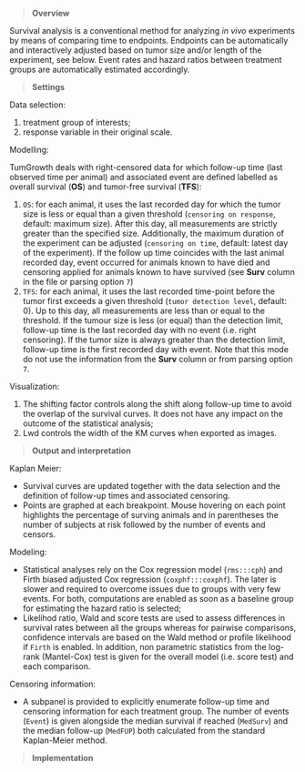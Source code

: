 > **Overview**

Survival analysis is a conventional method for analyzing *in vivo* experiments 
by means of comparing time to endpoints. Endpoints can be automatically and 
interactively adjusted based on tumor size and/or length of the experiment, see 
below. Event rates and hazard ratios between treatment groups are automatically estimated accordingly.

> **Settings**

Data selection:

1. treatment group of interests;
2. response variable in their original scale.

Modelling:

<tumcode>TumGrowth</tumcode> deals with right-censored data for which follow-up 
time (last observed time per animal) and associated event are defined labelled 
as overall survival (**OS**) and tumor-free survival (**TFS**): 

1. `OS`: for each animal, it uses the last recorded day for which the tumor size 
is less or equal than a given threshold (`censoring on response`, 
<excode>default: maximum size</excode>). After this day, all measurements are 
strictly greater than the specified size. Additionally, the maximum duration of 
the experiment can be adjusted (`censoring on time`, <excode>default: latest day 
of the experiment</excode>). If the follow up time coincides with the last 
animal recorded day, event occurred for animals known to have died and censoring 
applied for animals known to have survived (see **Surv** column in the file or 
parsing option `7`) 
2. `TFS`: for each animal, it uses the last recorded time-point before the tumor 
first exceeds a given threshold (`tumor detection level`, <excode>default: 
0</excode>). Up to this day, all measurements are less than or equal to the 
threshold. If the tumour size is less (or equal) than the detection limit, 
follow-up time is the last recorded day with no event (i.e. right censoring). If 
the tumor size is always greater than the detection limit,  follow-up time is 
the first recorded day with event. Note that this mode do not use the 
information from the **Surv** column or from parsing option `7`.

Visualization:

1. The shifting factor controls along the shift along follow-up time to avoid 
the overlap of the survival curves. It does not have any impact on the outcome of the statistical analysis;
2. Lwd controls the width of the KM curves when exported as images. 

> **Output and interpretation**

Kaplan Meier:
* Survival curves are updated together with the data selection and the 
definition of follow-up times and associated censoring. 
* Points are graphed at each breakpoint. Mouse hovering on each point highlights 
the percentage of surving animals and in parentheses the number of subjects at 
risk followed by the number of events and censors.

Modeling:
* Statistical analyses rely on the Cox regression model (`rms:::cph`) and Firth 
biased adjusted Cox regression (`coxphf:::coxphf`). The later is slower and 
required to overcome issues due to groups with very few events. For both, computations are 
enabled as soon as a baseline group for estimating the hazard ratio is selected;
* Likelihod ratio, Wald and score tests are used to assess differences in 
survival rates between all the groups whereas for pairwise comparisons, 
confidence intervals are based on the Wald method or profile likelihood if 
`Firth` is enabled. In addition, non parametric statistics from the log-rank 
(Mantel-Cox) test is given for the overall model (i.e. score test) and each 
comparison. 

Censoring information:
* A subpanel is provided to explicitly enumerate follow-up time and censoring 
information for each treatment group. The number of events (`Event`) is given 
alongside the median survival if reached (`MedSurv`) and the median follow-up 
(`MedFUP`) both calculated from the standard Kaplan-Meier method.


> **Implementation**

